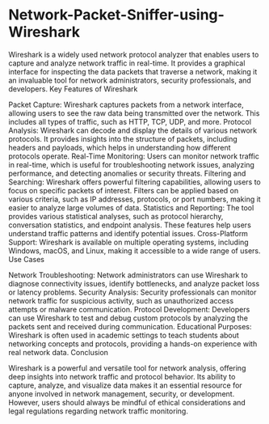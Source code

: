 # Network-Packet-Sniffer-using-Wireshark
Wireshark is a widely used network protocol analyzer that enables users to capture and analyze network traffic in real-time. It provides a graphical interface for inspecting the data packets that traverse a network, making it an invaluable tool for network administrators, security professionals, and developers.
Key Features of Wireshark

Packet Capture: Wireshark captures packets from a network interface, allowing users to see the raw data being transmitted over the network. This includes all types of traffic, such as HTTP, TCP, UDP, and more.
Protocol Analysis: Wireshark can decode and display the details of various network protocols. It provides insights into the structure of packets, including headers and payloads, which helps in understanding how different protocols operate.
Real-Time Monitoring: Users can monitor network traffic in real-time, which is useful for troubleshooting network issues, analyzing performance, and detecting anomalies or security threats.
Filtering and Searching: Wireshark offers powerful filtering capabilities, allowing users to focus on specific packets of interest. Filters can be applied based on various criteria, such as IP addresses, protocols, or port numbers, making it easier to analyze large volumes of data.
Statistics and Reporting: The tool provides various statistical analyses, such as protocol hierarchy, conversation statistics, and endpoint analysis. These features help users understand traffic patterns and identify potential issues.
Cross-Platform Support: Wireshark is available on multiple operating systems, including Windows, macOS, and Linux, making it accessible to a wide range of users.
Use Cases

Network Troubleshooting: Network administrators can use Wireshark to diagnose connectivity issues, identify bottlenecks, and analyze packet loss or latency problems.
Security Analysis: Security professionals can monitor network traffic for suspicious activity, such as unauthorized access attempts or malware communication.
Protocol Development: Developers can use Wireshark to test and debug custom protocols by analyzing the packets sent and received during communication.
Educational Purposes: Wireshark is often used in academic settings to teach students about networking concepts and protocols, providing a hands-on experience with real network data.
Conclusion

Wireshark is a powerful and versatile tool for network analysis, offering deep insights into network traffic and protocol behavior. Its ability to capture, analyze, and visualize data makes it an essential resource for anyone involved in network management, security, or development. However, users should always be mindful of ethical considerations and legal regulations regarding network traffic monitoring.
